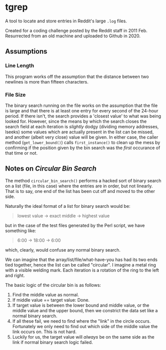 # tgrep

A tool to locate and store entries in Reddit's large `.log` files.

Created for a coding challenge posted by the Reddit staff in 2011 Feb.
Resurrected from an old machine and uploaded to Github in 2020.

## Assumptions

### Line Length

This program works off the assumption that the distance between two newlines is
more than fifteen characters.

### File Size

The binary search running on the file works on the assumption that the file is
large and that there is at least one entry for every second of the 24-hour
period. If there isn't, the search provides a 'closest value' to what was being
looked for. However, since the means by which the search closes the search field
at each iteration is *slightly* dodgy (dividing memory addresses, lseeks) some
values which are actually present in the list can be missed, and another (albeit
very close) value will be given. In either case, the caller method
(`get_lower_bound()`) calls `first_instance()` to clean up the mess by
confirming if the position given by the bin search was the *first* occurance of
that time or not.

## Notes on *Circular Bin Search*

The method `circular_bin_search()` performs a hacked sort of binary search on a
list (file, in this case) where the entries are in order, but not linearly. That
is to say, one end of the list has been cut off and moved to the other side.

Naturally the ideal format of a list for binary search
would be:

> lowest value -> exact middle -> highest value

but in the case of the test files generated by the Perl
script, we have something like:

> 6:00 -> 18:00 -> 6:00

which, clearly, would confuse any normal binary search.

We can imagine that the array/list/file/what-have-you has had its two ends tied
together, hence the list can be called "circular". I imagine a metal ring with a
visible welding mark. Each iteration is a rotation of the ring to the left and
right.

The basic logic of the circular bin is as follows:

1. Find the middle value as normal.
2. If middle value == target value: Done.
3. If target value is between the lower bound and middle value, or the middle
   value and the upper bound, then we constrict the data set like a normal
   binary search.
4. If all these fail, we need to find where the "link" in the circle occurs.
   Fortunately we only need to find out which side of the middle value the link
   occurs on. This is not hard.
5. Luckily for us, the target value will *always* be on the same side as the
   link if normal binary search logic failed.
